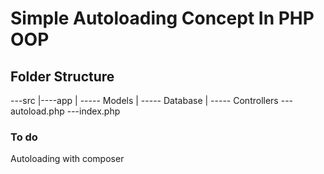 # Simple Autoloading Concept In PHP OOP
## Folder Structure 

---src
   |----app
         | ----- Models
         | ----- Database
         | ----- Controllers
---autoload.php
---index.php





### To do 
Autoloading with composer 

